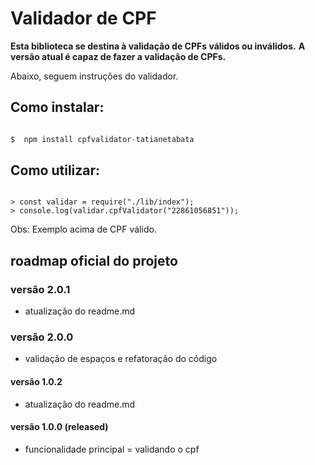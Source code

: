 # Validador de CPF

**Esta biblioteca se destina à validação de CPFs válidos ou inválidos.**
**A versão atual é capaz de fazer a validação de CPFs.**

Abaixo, seguem instruções do validador.

## Como instalar:

```javascript

$  npm install cpfvalidator-tatianetabata

```

## Como utilizar:

```node

> const validar = require("./lib/index");
> console.log(validar.cpfValidator("22861056851"));

```
Obs: Exemplo acima de CPF válido.

## roadmap oficial do projeto

### versão 2.0.1
- atualização do readme.md

### versão 2.0.0
- validação de espaços e refatoração do código

#### versão 1.0.2
- atualização do readme.md

#### versão 1.0.0 (released)
- funcionalidade principal = validando o cpf
